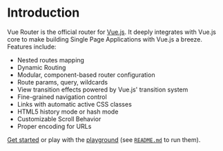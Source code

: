 # Introduction

Vue Router is the official router for [Vue.js](http://v3.vuejs.org). It deeply integrates with Vue.js core to make building Single Page Applications with Vue.js a breeze. Features include:

- Nested routes mapping
- Dynamic Routing
- Modular, component-based router configuration
- Route params, query, wildcards
- View transition effects powered by Vue.js' transition system
- Fine-grained navigation control
- Links with automatic active CSS classes
- HTML5 history mode or hash mode
- Customizable Scroll Behavior
- Proper encoding for URLs

[Get started](/guide/) or play with the [playground](https://github.com/vuejs/vue-router-next/tree/master/playground) (see [`README.md`](https://github.com/vuejs/vue-router-next) to run them).

<HomeSponsors />

<script setup>
import HomeSponsors from './.vitepress/components/HomeSponsors.vue'
</script>

